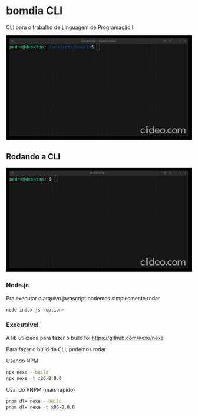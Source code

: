 # bomdia CLI

CLI para o trabalho de Linguagem de Programação I

![Alt Text](./docs/demo.gif)

## Rodando a CLI

![Alt Text](./docs/build.gif)

### Node.js

Pra executar o arquivo javascript podemos simplesmente rodar

```bash
node index.js <option>
```

### Executável

A lib utilizada para fazer o build foi https://github.com/nexe/nexe

Para fazer o build da CLI, podemos rodar

Usando NPM

```bash
npx nexe --build
npx nexe -t x86-8.0.0
```

Usando PNPM (mais rápido)

```bash
pnpm dlx nexe --build
pnpm dlx nexe -t x86-8.0.0
```
